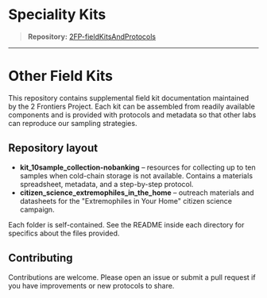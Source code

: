 # Speciality Kits

> **Repository:** [2FP-fieldKitsAndProtocols](https://github.com/two-frontiers-project/2FP-fieldKitsAndProtocols)

---

# Other Field Kits

This repository contains supplemental field kit documentation maintained by the 2 Frontiers Project. Each kit can be assembled from readily available components and is provided with protocols and metadata so that other labs can reproduce our sampling strategies.

## Repository layout

- **kit_10sample_collection-nobanking** – resources for collecting up to ten samples when cold-chain storage is not available. Contains a materials spreadsheet, metadata, and a step-by-step protocol.
- **citizen_science_extremophiles_in_the_home** – outreach materials and datasheets for the "Extremophiles in Your Home" citizen science campaign.

Each folder is self-contained. See the README inside each directory for specifics about the files provided.

## Contributing

Contributions are welcome. Please open an issue or submit a pull request if you have improvements or new protocols to share.

